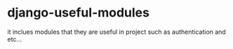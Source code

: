 # django-useful-modules
it inclues modules that they are useful in project such as authentication and etc...
